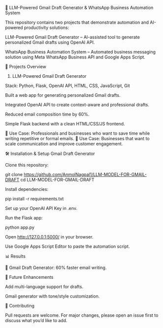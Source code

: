 📩 LLM-Powered Gmail Draft Generator & WhatsApp Business Automation System

This repository contains two projects that demonstrate automation and AI-powered productivity solutions:

LLM-Powered Gmail Draft Generator – AI-assisted tool to generate personalized Gmail drafts using OpenAI API.

WhatsApp Business Automation System – Automated business messaging solution using Meta WhatsApp Business API and Google Apps Script.

🚀 Projects Overview
1. LLM-Powered Gmail Draft Generator

Stack: Python, Flask, OpenAI API, HTML, CSS, JavaScript, Git

Built a web app for generating personalized Gmail drafts.

Integrated OpenAI API to create context-aware and professional drafts.

Reduced email composition time by 60%.

Simple Flask backend with a clean HTML/CSS/JS frontend.

🔹 Use Case: Professionals and businesses who want to save time while writing repetitive or formal emails.
🔹 Use Case: Businesses that want to scale communication and improve customer engagement.

🛠️ Installation & Setup
Gmail Draft Generator

Clone this repository:

git clone https://github.com/AnmolNagpal1/LLM-MODEL-FOR-GMAIL-DRAFT
cd LLM-MODEL-FOR-GMAIL-DRAFT


Install dependencies:

pip install -r requirements.txt


Set up your OpenAI API Key in .env.

Run the Flask app:

python app.py


Open http://127.0.0.1:5000/ in your browser.

Use Google Apps Script Editor to paste the automation script.

📊 Results

📩 Gmail Draft Generator: 60% faster email writing.


📌 Future Enhancements

Add multi-language support for drafts.

Gmail generator with tone/style customization.

🤝 Contributing

Pull requests are welcome. For major changes, please open an issue first to discuss what you’d like to add.
